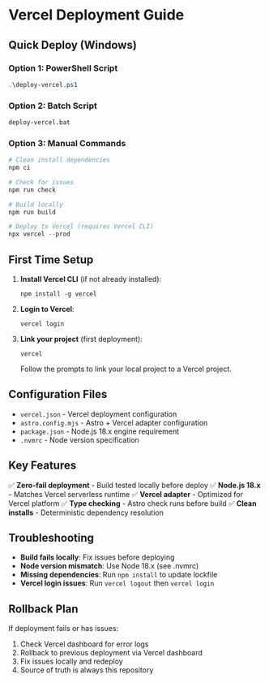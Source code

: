 # Vercel Deployment Guide

## Quick Deploy (Windows)

### Option 1: PowerShell Script
```powershell
.\deploy-vercel.ps1
```

### Option 2: Batch Script
```cmd
deploy-vercel.bat
```

### Option 3: Manual Commands
```powershell
# Clean install dependencies
npm ci

# Check for issues
npm run check

# Build locally
npm run build

# Deploy to Vercel (requires Vercel CLI)
npx vercel --prod
```

## First Time Setup

1. **Install Vercel CLI** (if not already installed):
   ```
   npm install -g vercel
   ```

2. **Login to Vercel**:
   ```
   vercel login
   ```

3. **Link your project** (first deployment):
   ```
   vercel
   ```
   Follow the prompts to link your local project to a Vercel project.

## Configuration Files

- `vercel.json` - Vercel deployment configuration
- `astro.config.mjs` - Astro + Vercel adapter configuration  
- `package.json` - Node.js 18.x engine requirement
- `.nvmrc` - Node version specification

## Key Features

✅ **Zero-fail deployment** - Build tested locally before deploy
✅ **Node.js 18.x** - Matches Vercel serverless runtime
✅ **Vercel adapter** - Optimized for Vercel platform
✅ **Type checking** - Astro check runs before build
✅ **Clean installs** - Deterministic dependency resolution

## Troubleshooting

- **Build fails locally**: Fix issues before deploying
- **Node version mismatch**: Use Node 18.x (see .nvmrc)
- **Missing dependencies**: Run `npm install` to update lockfile
- **Vercel login issues**: Run `vercel logout` then `vercel login`

## Rollback Plan

If deployment fails or has issues:
1. Check Vercel dashboard for error logs
2. Rollback to previous deployment via Vercel dashboard
3. Fix issues locally and redeploy
4. Source of truth is always this repository


